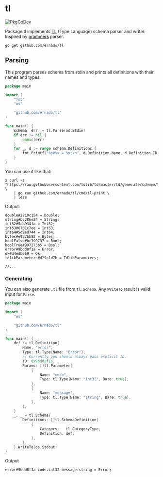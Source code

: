 # tl

[![PkgGoDev](https://pkg.go.dev/badge/github.com/ernado/tl)](https://pkg.go.dev/github.com/ernado/tl)

Package tl implements [TL](https://core.telegram.org/mtproto/TL) (Type Language) schema parser and writer.
Inspired by [grammers](https://github.com/Lonami/grammers) parser.

```console
go get github.com/ernado/tl
```

## Parsing

This program parses schema from stdin and prints all definitions with their
names and types.

```go
package main

import (
	"fmt"
	"os"

	"github.com/ernado/tl"
)

func main() {
	schema, err := tl.Parse(os.Stdin)
	if err != nil {
		panic(err)
	}
	for _, d := range schema.Definitions {
		fmt.Printf("%s#%x = %s;\n", d.Definition.Name, d.Definition.ID, d.Definition.Type)
	}
}
```

You can use it like that:
```console
$ curl -s "https://raw.githubusercontent.com/tdlib/td/master/td/generate/scheme/td_api.tl" \
    | go run github.com/ernado/tl/cmd/tl-print \
    | less
```

Output:
```tl
double#2210c154 = Double;
string#b5286e24 = String;
int32#5cb934fa = Int32;
int53#6781c7ee = Int53;
int64#5d9ed744 = Int64;
bytes#e937bb82 = Bytes;
boolFalse#bc799737 = Bool;
boolTrue#997275b5 = Bool;
error#9bdd8f1a = Error;
ok#d4edbe69 = Ok;
tdlibParameters#d29c1d7b = TdlibParameters;

//...
```

### Generating

You can also generate `.tl` file from `tl.Schema`.
Any `WriteTo` result is valid input for `Parse`.

```go
package main

import (
	"os"

	"github.com/ernado/tl"
)

func main() {
	def := tl.Definition{
		Name: "error",
		Type: tl.Type{Name: "Error"},
		// Currently you should always pass explicit ID.
		ID: 0x9bdd8f1a,
		Params: []tl.Parameter{
			{
				Name: "code",
				Type: tl.Type{Name: "int32", Bare: true},
			},
			{
				Name: "message",
				Type: tl.Type{Name: "string", Bare: true},
			},
		},
	}
	_, _ = tl.Schema{
		Definitions: []tl.SchemaDefinition{
			{
				Category:   tl.CategoryType,
				Definition: def,
			},
		},
	}.WriteTo(os.Stdout)
}
```

Output
```tl
error#9bdd8f1a code:int32 message:string = Error;
```
